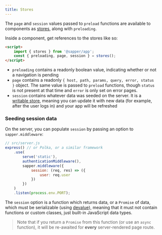 ```yaml
---
title: Stores
---
```


The `page` and `session` values passed to `preload` functions are available to components as [stores](https://svelte.dev/tutorial/writable-stores), along with `preloading`.

Inside a component, get references to the stores like so:

```html
<script>
	import { stores } from '@sapper/app';
	const { preloading, page, session } = stores();
</script>
```

* `preloading` contains a readonly boolean value, indicating whether or not a navigation is pending
* `page` contains a readonly `{ host, path, params, query, error, status }` object. The same value is passed to `preload` functions, though `status` is not present at that time and `error` is only set on error pages.
* `session` contains whatever data was seeded on the server. It is a [writable store](https://svelte.dev/tutorial/writable-stores), meaning you can update it with new data (for example, after the user logs in) and your app will be refreshed


### Seeding session data

On the server, you can populate `session` by passing an option to `sapper.middleware`:

```js
// src/server.js
express() // or Polka, or a similar framework
	.use(
		serve('static'),
		authenticationMiddleware(),
		sapper.middleware({
			session: (req, res) => ({
				user: req.user
			})
		})
	)
	.listen(process.env.PORT);
```

The `session` option is a function which returns data, or a `Promise` of data, which must be serializable (using [devalue](https://github.com/Rich-Harris/devalue)), meaning that it must not contain functions or custom classes, just built-in JavaScript data types.

> Note that if you return a `Promise` from this function (or use an `async` function), it will be re-awaited for **every** server-rendered page route.